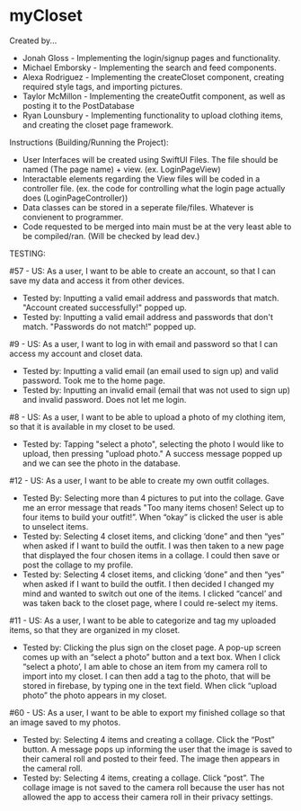 # myCloset

Created by...
- Jonah Gloss - Implementing the login/signup pages and functionality.
- Michael Emborsky - Implementing the search and feed components.
- Alexa Rodriguez - Implementing the createCloset component, creating required style tags, and importing pictures.
- Taylor McMillon - Implementing the createOutfit component, as well as posting it to the PostDatabase
- Ryan Lounsbury - Implementing functionality to upload clothing items, and creating the closet page framework.

Instructions (Building/Running the Project): 
- User Interfaces will be created using SwiftUI Files. The file should be named (The page name) + view. (ex. LoginPageView)
- Interactable elements regarding the View files will be coded in a controller file. (ex. the code for controlling what the login page actually does (LoginPageController))
- Data classes can be stored in a seperate file/files. Whatever is convienent to programmer.
- Code requested to be merged into main must be at the very least able to be compiled/ran. (Will be checked by lead dev.)


TESTING:

#57 - US: As a user, I want to be able to create an account, so that I can save my data and access it from other devices.
- Tested by: Inputting a valid email address and passwords that match. "Account created successfully!" popped up.
- Tested by: Inputting a valid email address and passwords that don't match. "Passwords do not match!" popped up.

#9 - US: As a user, I want to log in with email and password so that I can access my account and closet data.
- Tested by: Inputting a valid email (an email used to sign up) and valid password. Took me to the home page.
- Tested by: Inputting an invalid email (email that was not used to sign up) and invalid password. Does not let me login.

#8 - US: As a user, I want to be able to upload a photo of my clothing item, so that it is available in my closet to be used.
- Tested by: Tapping "select a photo", selecting the photo I would like to upload, then pressing "upload photo." A success message popped up and we can see the photo in the database.

#12 - US: As a user, I want to be able to create my own outfit collages. 
- Tested By: Selecting more than 4 pictures to put into the collage. Gave me an error message that reads "Too many items chosen! Select up to four items to build your outfit!”. When “okay” is clicked the user is able to unselect items. 
- Tested by: Selecting 4 closet items, and clicking ‘done” and then “yes” when asked if I want to build the outfit. I was then taken to a new page that displayed the four chosen items in a collage. I could then save or post the collage to my profile. 
- Tested by: Selecting 4 closet items, and clicking ‘done” and then “yes” when asked if I want to build the outfit. I then decided I changed my mind and wanted to switch out one of the items. I clicked “cancel’ and was taken back to the closet page, where I could re-select my items. 

#11 -  US: As a user, I want to be able to categorize and tag my uploaded items, so that they are organized in my closet. 
- Tested by: Clicking the plus sign on the closet page. A pop-up screen comes up with an “select a photo” button and a text box. When I click “select a photo’, I am able to chose an item from my camera roll to import into my closet. I can then add a tag to the photo, that will be stored in firebase, by typing one in the text field. When click “upload photo” the photo appears in my closet. 

#60 - US: As a user, I want to be able to export my finished collage so that an image saved to my photos.
- Tested by: Selecting 4 items and creating a collage. Click the “Post” button. A message pops up informing the user that the image is saved to their cameral roll and posted to their feed. The image then appears in the cameral roll. 
- Tested by: Selecting 4 items, creating a collage. Click “post”. The collage image is not saved to the camera roll because the user has not allowed the app to access their camera roll in their privacy settings. 
